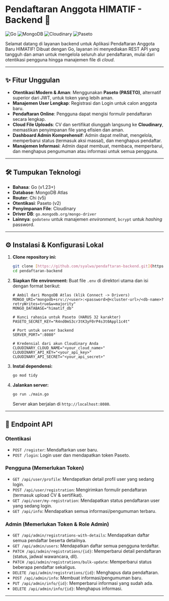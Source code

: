 # Pendaftaran Anggota HIMATIF - Backend 🚀

![Go](https://img.shields.io/badge/Go-00ADD8?style=for-the-badge&logo=go&logoColor=white)
![MongoDB](https://img.shields.io/badge/MongoDB-47A248?style=for-the-badge&logo=mongodb&logoColor=white)
![Cloudinary](https://img.shields.io/badge/Cloudinary-3448C5?style=for-the-badge&logo=Cloudinary&logoColor=white)
![Paseto](https://img.shields.io/badge/Paseto-000000?style=for-the-badge&logo=paseto&logoColor=white)

Selamat datang di layanan backend untuk Aplikasi Pendaftaran Anggota Baru HIMATIF! Dibuat dengan Go, layanan ini menyediakan REST API yang tangguh dan aman untuk mengelola seluruh alur pendaftaran, mulai dari otentikasi pengguna hingga manajemen file di *cloud*.

---

## ✨ Fitur Unggulan

-   **Otentikasi Modern & Aman**: Menggunakan **Paseto (PASETO)**, alternatif superior dari JWT, untuk token yang lebih aman.
-   **Manajemen User Lengkap**: Registrasi dan Login untuk calon anggota baru.
-   **Pendaftaran Online**: Pengguna dapat mengisi formulir pendaftaran secara lengkap.
-   **Cloud File Uploads**: CV dan sertifikat diunggah langsung ke **Cloudinary**, memastikan penyimpanan file yang efisien dan aman.
-   **Dashboard Admin Komprehensif**: Admin dapat melihat, mengelola, memperbarui status (termasuk aksi massal), dan menghapus pendaftar.
-   **Manajemen Informasi**: Admin dapat membuat, membaca, memperbarui, dan menghapus pengumuman atau informasi untuk semua pengguna.

---

## 🛠️ Tumpukan Teknologi

-   **Bahasa**: Go (v1.23+)
-   **Database**: MongoDB Atlas
-   **Router**: Chi (v5)
-   **Otentikasi**: Paseto (v2)
-   **Penyimpanan File**: Cloudinary
-   **Driver DB**: `go.mongodb.org/mongo-driver`
-   **Lainnya**: `godotenv` untuk manajemen *environment*, `bcrypt` untuk *hashing* password.

---

## ⚙️ Instalasi & Konfigurasi Lokal

1.  **Clone repository ini:**
    ```bash
    git clone [https://github.com/syalwa/pendaftaran-backend.git](https://github.com/syalwa/pendaftaran-backend.git)
    cd pendaftaran-backend
    ```

2.  **Siapkan file environment:**
    Buat file `.env` di direktori utama dan isi dengan format berikut:
    ```env
    # Ambil dari MongoDB Atlas (klik Connect -> Drivers)
    MONGO_URI="mongodb+srv://<user>:<password>@<cluster-url>/<db-name>?retryWrites=true&w=majority"
    MONGO_DATABASE="himatif_db"

    # Kunci rahasia untuk Paseto (HARUS 32 karakter)
    PASETO_SECRET_KEY="R4nd0mS3cr3tK3yF0rP4s3t0Appl1c4t"

    # Port untuk server backend
    SERVER_PORT=":8080"
    
    # Kredensial dari akun Cloudinary Anda
    CLOUDINARY_CLOUD_NAME="<your_cloud_name>"
    CLOUDINARY_API_KEY="<your_api_key>"
    CLOUDINARY_API_SECRET="<your_api_secret>"
    ```

3.  **Instal dependensi:**
    ```bash
    go mod tidy
    ```

4.  **Jalankan server:**
    ```bash
    go run ./main.go
    ```
    Server akan berjalan di `http://localhost:8080`.

---

## 📝 Endpoint API

### Otentikasi
- `POST /register`: Mendaftarkan user baru.
- `POST /login`: Login user dan mendapatkan token Paseto.

### Pengguna (Memerlukan Token)
- `GET /api/user/profile`: Mendapatkan detail profil user yang sedang login.
- `POST /api/user/registration`: Mengirimkan formulir pendaftaran (termasuk upload CV & sertifikat).
- `GET /api/user/my-registration`: Mendapatkan status pendaftaran user yang sedang login.
- `GET /api/info`: Mendapatkan semua informasi/pengumuman terbaru.

### Admin (Memerlukan Token & Role Admin)
- `GET /api/admin/registrations-with-details`: Mendapatkan daftar semua pendaftar beserta detailnya.
- `GET /api/admin/users`: Mendapatkan daftar semua pengguna terdaftar.
- `PATCH /api/admin/registrations/{id}`: Memperbarui detail pendaftaran (status, jadwal wawancara, dll).
- `PATCH /api/admin/registrations/bulk-update`: Memperbarui status beberapa pendaftar sekaligus.
- `DELETE /api/admin/registrations/{id}`: Menghapus data pendaftaran.
- `POST /api/admin/info`: Membuat informasi/pengumuman baru.
- `PUT /api/admin/info/{id}`: Memperbarui informasi yang sudah ada.
- `DELETE /api/admin/info/{id}`: Menghapus informasi.

---